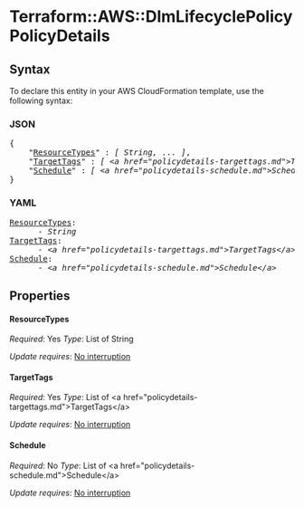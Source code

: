 # Terraform::AWS::DlmLifecyclePolicy PolicyDetails

## Syntax

To declare this entity in your AWS CloudFormation template, use the following syntax:

### JSON

<pre>
{
    "<a href="#resourcetypes" title="ResourceTypes">ResourceTypes</a>" : <i>[ String, ... ]</i>,
    "<a href="#targettags" title="TargetTags">TargetTags</a>" : <i>[ &lt;a href=&#34;policydetails-targettags.md&#34;&gt;TargetTags&lt;/a&gt;, ... ]</i>,
    "<a href="#schedule" title="Schedule">Schedule</a>" : <i>[ &lt;a href=&#34;policydetails-schedule.md&#34;&gt;Schedule&lt;/a&gt;, ... ]</i>
}
</pre>

### YAML

<pre>
<a href="#resourcetypes" title="ResourceTypes">ResourceTypes</a>: <i>
      - String</i>
<a href="#targettags" title="TargetTags">TargetTags</a>: <i>
      - &lt;a href=&#34;policydetails-targettags.md&#34;&gt;TargetTags&lt;/a&gt;</i>
<a href="#schedule" title="Schedule">Schedule</a>: <i>
      - &lt;a href=&#34;policydetails-schedule.md&#34;&gt;Schedule&lt;/a&gt;</i>
</pre>

## Properties

#### ResourceTypes

_Required_: Yes
_Type_: List of String

_Update requires_: [No interruption](https://docs.aws.amazon.com/AWSCloudFormation/latest/UserGuide/using-cfn-updating-stacks-update-behaviors.html#update-no-interrupt)

#### TargetTags

_Required_: Yes
_Type_: List of &lt;a href=&#34;policydetails-targettags.md&#34;&gt;TargetTags&lt;/a&gt;

_Update requires_: [No interruption](https://docs.aws.amazon.com/AWSCloudFormation/latest/UserGuide/using-cfn-updating-stacks-update-behaviors.html#update-no-interrupt)

#### Schedule

_Required_: No
_Type_: List of &lt;a href=&#34;policydetails-schedule.md&#34;&gt;Schedule&lt;/a&gt;

_Update requires_: [No interruption](https://docs.aws.amazon.com/AWSCloudFormation/latest/UserGuide/using-cfn-updating-stacks-update-behaviors.html#update-no-interrupt)

